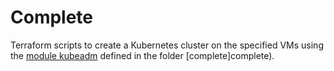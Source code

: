 # Complete

Terraform scripts to create a Kubernetes cluster on the specified VMs using the [module kubeadm](..) defined in the folder [complete]complete).
